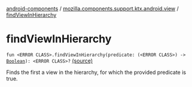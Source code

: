 [android-components](../index.md) / [mozilla.components.support.ktx.android.view](index.md) / [findViewInHierarchy](./find-view-in-hierarchy.md)

# findViewInHierarchy

`fun <ERROR CLASS>.findViewInHierarchy(predicate: (<ERROR CLASS>) -> `[`Boolean`](https://kotlinlang.org/api/latest/jvm/stdlib/kotlin/-boolean/index.html)`): <ERROR CLASS>?` [(source)](https://github.com/mozilla-mobile/android-components/blob/master/components/support/ktx/src/main/java/mozilla/components/support/ktx/android/view/View.kt#L112)

Finds the first a view in the hierarchy, for which the provided predicate is true.

